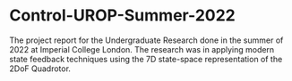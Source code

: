 # Control-UROP-Summer-2022
The project report for the Undergraduate Research done in the summer of 2022 at Imperial College London.
The research was in applying modern state feedback techniques using the 7D state-space representation of the 2DoF Quadrotor. 
